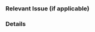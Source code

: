 <!-- --------------------------------------------------------------------------
 Please describe the purpose of the pull request(such as resolving the issue)
 and what the fix/update is.
--------------------------------------------------------------------------- -->

### Relevant Issue (if applicable)
<!-- If there are Issues related to this PullRequest, please list it. -->

### Details
<!-- Please describe the details of PullRequest. -->

